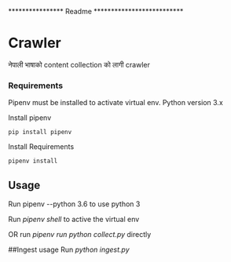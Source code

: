 **************** Readme **************************
# Crawler

नेपाली भाषाको content collection को लागी crawler

### Requirements
Pipenv must be installed to activate virtual env.
Python version 3.x

Install pipenv

```
pip install pipenv
```

Install Requirements

```
pipenv install
```

## Usage
Run pipenv --python 3.6 to use python 3

Run *pipenv shell* to active the virtual env

  OR run *pipenv run python collect.py* directly


##Ingest usage
Run *python ingest.py*
